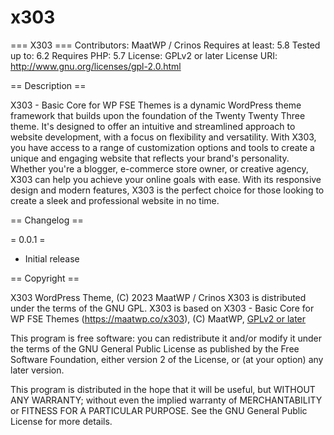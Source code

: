 # x303
 
=== X303 ===
Contributors: MaatWP / Crinos
Requires at least: 5.8
Tested up to: 6.2
Requires PHP: 5.7
License: GPLv2 or later
License URI: http://www.gnu.org/licenses/gpl-2.0.html

== Description ==

X303 - Basic Core for WP FSE Themes is a dynamic WordPress theme framework that builds upon the foundation of the Twenty Twenty Three theme. It\'s designed to offer an intuitive and streamlined approach to website development, with a focus on flexibility and versatility. With X303, you have access to a range of customization options and tools to create a unique and engaging website that reflects your brand\'s personality. Whether you\'re a blogger, e-commerce store owner, or creative agency, X303 can help you achieve your online goals with ease. With its responsive design and modern features, X303 is the perfect choice for those looking to create a sleek and professional website in no time.

== Changelog ==

= 0.0.1 =
* Initial release

== Copyright ==

X303 WordPress Theme, (C) 2023 MaatWP / Crinos
X303 is distributed under the terms of the GNU GPL.
X303 is based on X303 - Basic Core for WP FSE Themes (https://maatwp.co/x303), (C) MaatWP, [GPLv2 or later](http://www.gnu.org/licenses/gpl-2.0.html)

This program is free software: you can redistribute it and/or modify
it under the terms of the GNU General Public License as published by
the Free Software Foundation, either version 2 of the License, or
(at your option) any later version.

This program is distributed in the hope that it will be useful,
but WITHOUT ANY WARRANTY; without even the implied warranty of
MERCHANTABILITY or FITNESS FOR A PARTICULAR PURPOSE. See the
GNU General Public License for more details.

